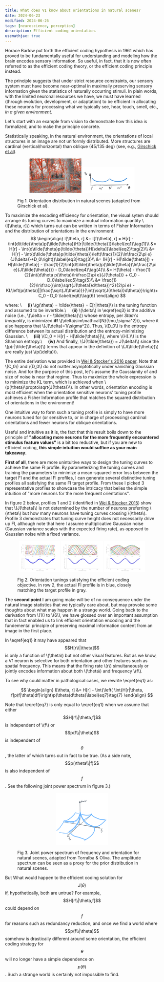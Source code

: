```yaml
---
title: What does V1 know about orientations in natural scenes? 
date: 2024-06-23
modified: 2024-06-26
tags: [neuroscience, perception]
description: Efficient coding orientation.
usemathjax: true
---
```


Horace Barlow put forth the efficient coding hypothesis in 1961 which has proved to be fundamentally useful for understanding and modeling how the brain encodes sensory information. So useful, in fact, that it is now often referred to as the efficient coding theory, or the efficient coding principle instead. 

The principle suggests that under strict resource constraints, our sensory system must have become near-optimal in maximally preserving sensory information given the statistics of naturally occurring stimuli. In plain words, with the limited neuronal resources we have, we must have learned (through evolution, development, or adaptation) to be efficient in allocating these neurons for processing what we typically see, hear, touch, smell, etc., *in a given environment*. 

Let's start with an example from vision to demonstrate how this idea is formalized, and to make the principle concrete. 

Statistically speaking, in the natural environment, the orientations of local structures in an image are not uniformly distributed. More structures are cardinal (vertical/horizontal) than oblique (45/135 deg) (see, e.g., [Girschick et al](https://www.ncbi.nlm.nih.gov/pmc/articles/PMC3125404/#SD1)). 

<figure>
<p align="middle">
<img src="/_posts/efficient-coding-orien/orien-image.png"
     alt="orientation natural scene"
     width="40%" /> 
<img src="/_posts/efficient-coding-orien/orien-prior.png"
     alt="orientation distr"
     width="40%" />
</p>
<figcaption>Fig 1. Orientation distribution in natural scenes (adapted from Girschick et al).</figcaption>
</figure>

To maximize the encoding efficiency for orientation, the visual sytem should arrange its tuning curves to maximize a mutual information quantity \\(I[\theta, r]\\) which turns out can be written in terms of Fisher Information and the distribution of orientations in the environment:
$$
\begin{align}
  I[\theta, r] &= I[f(\theta), r] = H[r] - \int{d\tilde{\theta}p(\tilde{\theta})H[r|\tilde{\theta}]}\label{eq1}\tag{1}\\
               &= H[r] - \int{d\tilde{\theta}p(\tilde{\theta})H[\delta]}\label{eq2}\tag{2}\\
               &= H[r] - \int{d\tilde{\theta}p(\tilde{\theta})\left(\frac{1}{2}\ln\frac{2\pi e}{J(\delta)}+D_0\right)}\label{eq3}\tag{3}\\
               &= (H[r] - H[\tilde{\theta}]) + H[\tilde{\theta}] - \frac{1}{2}\int{d\tilde{\theta}p(\tilde{\theta})\ln\frac{2\pi e}{J(\tilde{\theta})}} - D_0\label{eq4}\tag{4}\\
               &= H[\theta] - \frac{1}{2}\int{d\theta p(\theta)\ln\frac{2\pi e}{J(\theta)}} + C_0 - D_0\label{eq5}\tag{5}\\
               &= \frac{1}{2}\ln\frac{(\int{\sqrt{J(\theta)}d\theta})^2}{2\pi e} - KL\left(p(\theta)||\frac{\sqrt{J(\theta)}}{\int{\sqrt{J(\theta)}d\theta}}\right)+ C_0 - D_0 \label{eq6}\tag{6}
\end{align} 
$$

where: \\
    &nbsp;&nbsp;&nbsp;&nbsp;**(i)** \\(g(\theta) = \tilde{\theta} = E[r|\theta]\\) is the tuning function and assumed to be invertible.\\
    &nbsp;&nbsp;&nbsp;&nbsp;**(ii)** \\(\delta\\) in \eqref{eq3} is the additive noise (i.e., \\(\delta = r - \tilde{\theta}\\)) whose entropy, per *Stam's Inequality*, is minimized **iff** \\(\delta\sim\mathcal{N}(\mu,\sigma^2)\\), where it also happens that \\(J(\delta)=1/\sigma^2\\). Thus, \\(D_0\\) is the entropy difference between its actual distribution and the entropy-minimizing Gaussian. \\
    &nbsp;&nbsp;&nbsp;&nbsp;**(iii)** \\(C_0 = H[r] - H[\tilde{\theta}]\\), where \\(H(.)\\) is the Shannon entropy.\\
    &nbsp;&nbsp;&nbsp;&nbsp;**(iv)** And finally, \\(J(\tilde{\theta}) = J(\delta)\\) since the \\(p(r|\tilde{\theta})\\) terms that appear in the definition of \\(J(\tilde{\theta})\\) are really just \\(p(\delta)\\). 

The entire derivation was provided in [Wei & Stocker's 2016 paper](https://www.sas.upenn.edu/~astocker/lab/publications-files/journals/NC2016/Wei_Stocker2016.pdf). Note that \\(C_0\\) and \\(D_0\\) do not matter asymptotically under vanishing Gaussian noise. And for the purpose of this post, let's assume the Gaussianity of and size of noise is near that regime. Thus to maximize the whole expression is to minimize the KL term, which is achieved when \\(p(\theta)\propto\sqrt{J(\theta)}\\). In other words, orientation encoding is most efficient when the orientation sensitive neurons' tuning profile achieves a Fisher Information profile that matches the squared distribution of orientations in the environment! 

One intuitive way to form such a tuning profile is simply to have more neurons tuned for (or sensitive to, or in charge of processing) cardinal orientations and fewer neurons for oblique orientations.   

Useful and intuitive as it is, the fact that this result boils down to the principle of **"allocating more neurons for the more frequently encountered stimulus feature values"** is a bit too reductive, but if you are new to efficient coding, **this simple intuition would suffice as your main takeaway**.

**First of all**, there are more unintuitive ways to design the tuning curves to achieve the same FI profile. By parameterizing the tuning curves and training the parameters to minimize a mean-squared-error loss between the target FI and the actual FI profiles, I can generate several distinctive tuning profiles all satisfying the same FI target profile. From these I picked 3 representative profiles to showcase the intricacy that belies the simple intuition of "more neurons for the more frequent orientations".

In figure 2 below, profiles 1 and 2 (identified in [Wei & Stocker 2015](https://www.nature.com/articles/nn.4105)) show that \\(J(\theta)\\) is not determined by the number of neurons preferring \\(\theta\\) but how many neurons have tuning curves crossing \\(\theta\\). Profile 3 demonstrates that tuning curve height does not necessarily drive up FI, although note that here I assume multiplicative Gaussian noise (Gaussian variance scales with the expected firing rate), as opposed to Gaussian noise with a fixed variance.

<figure>
<p align="middle">
<img src="/_posts/efficient-coding-orien/orientuning_0.png"
     width="32%" /> 
<img src="/_posts/efficient-coding-orien/orientuning_1.png"
     width="32%" />
<img src="/_posts/efficient-coding-orien/orientuning_3.png"
     width="32%" />
</p>
<figcaption>Fig 2. Orientation tunings satisfying the efficient coding objective. In row 2, the actual FI profile is in blue, closely matching the target profile in gray.</figcaption>
</figure>

The **second point** I am going make will be of no consequence under the natural image statistics that we typically care about, but may provoke some thoughts about what may happen in a strange world. Going back to the derivation from \\(1\\) to \\(6\\), we have glossed over an important assumption that in fact enabled us to link efficient orientation encoding and the fundemental principle of preserving maximal information content from an image in the first place.

In \eqref{eq1} it may have appeared that $$H[r\\|\theta]$$ is only a function of \\(\theta\\) but not other visual features. But as we know, a V1 neuron is selective for both orientation and other features such as spatial frequency. This means that the firing rate \\(r\\) simultaneously or jointly encodes information about both \\(\theta\\) and frequency \\(f\\). 

To see why could matter in pathological cases, we rewrite \eqref{eq1} as:

$$
\begin{align}
    I[\theta, r] &= H[r] - \int{\left( \int{H[r|\theta, f]p(f|\theta)df}\right)p(\theta)d\theta}\label{eq7}\tag{7}
\end{align}
$$

Note that \eqref{eq7} is only equal to \eqref{eq1} when we assume that either $$H[r\\|\theta,f]$$ is independent of \\(f\\) or $$p(f\\|\theta)$$ is independent of $$\theta$$, the latter of which turns out in fact to be true. (As a side note, $$p(\theta\\|f)$$ is also independent of $$f$$. See the following joint power spectrum in figure 3.)

<figure>
<p align="middle">
<img src="/_posts/efficient-coding-orien/joint_prior.png"
     width="40%" /> 
</p>
<figcaption>Fig 3. Joint power spectrum of frequency and orientation for natural scenes, adapted from Torralba & Oliva. The amplitude spectrum can be seen as a proxy for the prior distribution in natural scenes.</figcaption>
</figure>

But What would happen to the efficient coding solution for $$J(\theta)$$ if, hypothetically, both are untrue? For example, $$H[r\\|\theta,f]$$ could depend on $$f$$ for reasons such as redundancy reduction, and once we find a world where $$p(f\\|\theta)$$ somehow is drastically different around some orientation, the efficient coding strategy for $$\theta$$ will no longer have a simple dependence on $$p(\theta)$$. Such a strange world is certainly not impossible to find.


